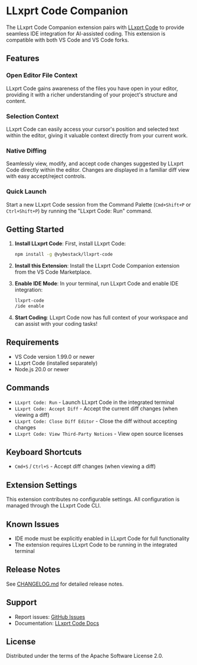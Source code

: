 # LLxprt Code Companion

The LLxprt Code Companion extension pairs with [LLxprt Code](https://github.com/acoliver/llxprt-code) to provide seamless IDE integration for AI-assisted coding. This extension is compatible with both VS Code and VS Code forks.

## Features

### Open Editor File Context

LLxprt Code gains awareness of the files you have open in your editor, providing it with a richer understanding of your project's structure and content.

### Selection Context

LLxprt Code can easily access your cursor's position and selected text within the editor, giving it valuable context directly from your current work.

### Native Diffing

Seamlessly view, modify, and accept code changes suggested by LLxprt Code directly within the editor. Changes are displayed in a familiar diff view with easy accept/reject controls.

### Quick Launch

Start a new LLxprt Code session from the Command Palette (`Cmd+Shift+P` or `Ctrl+Shift+P`) by running the "LLxprt Code: Run" command.

## Getting Started

1. **Install LLxprt Code**: First, install LLxprt Code:

   ```bash
   npm install -g @vybestack/llxprt-code
   ```

2. **Install this Extension**: Install the LLxprt Code Companion extension from the VS Code Marketplace.

3. **Enable IDE Mode**: In your terminal, run LLxprt Code and enable IDE integration:

   ```bash
   llxprt-code
   /ide enable
   ```

4. **Start Coding**: LLxprt Code now has full context of your workspace and can assist with your coding tasks!

## Requirements

- VS Code version 1.99.0 or newer
- LLxprt Code (installed separately)
- Node.js 20.0 or newer

## Commands

- `LLxprt Code: Run` - Launch LLxprt Code in the integrated terminal
- `LLxprt Code: Accept Diff` - Accept the current diff changes (when viewing a diff)
- `LLxprt Code: Close Diff Editor` - Close the diff without accepting changes
- `LLxprt Code: View Third-Party Notices` - View open source licenses

## Keyboard Shortcuts

- `Cmd+S` / `Ctrl+S` - Accept diff changes (when viewing a diff)

## Extension Settings

This extension contributes no configurable settings. All configuration is managed through the LLxprt Code CLI.

## Known Issues

- IDE mode must be explicitly enabled in LLxprt Code for full functionality
- The extension requires LLxprt Code to be running in the integrated terminal

## Release Notes

See [CHANGELOG.md](CHANGELOG.md) for detailed release notes.

## Support

- Report issues: [GitHub Issues](https://github.com/acoliver/llxprt-code/issues)
- Documentation: [LLxprt Code Docs](https://github.com/acoliver/llxprt-code#readme)

## License

Distributed under the terms of the Apache Software License 2.0.
